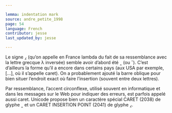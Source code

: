 ```yaml
---

lemma: indentation mark
source: andre_petite_1998
page: 54
language: French
contributor: jesse
last_updated_by: jesse

---
```

Le signe ⁁ (qu’on appelle en France lambda du fait de sa ressemblance avec la lettre grecque λ inversée) semble avoir d’abord été ‸ (ou ˇ). C’est d’ailleurs la forme qu’il a encore dans certains pays (aux USA par exemple, […], où il s’appelle caret). On a probablement ajouté la barre oblique pour bien situer l’endroit exact où faire l’insertion (souvent entre deux lettres).

Par ressemblance, l’accent circonflexe, utilisé souvent en informatique et dans les messages sur le Web pour indiquer des erreurs, est parfois appelé aussi caret. Unicode propose bien un caractère spécial CARET (2038) de glyphe ‸ et un CARET INSERTION POINT (2041) de glyphe ⁁.
